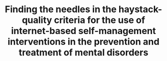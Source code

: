 --- 
abstract: '' 
authors: 
 - JP Klein
 -  C Knaevelsrud
 -  M Bohus
 -  admin
 -  G Gerlinger
 -  K Guenther
 -  ...
doi: '' 
featured: false 
publication: '*Fortschritte der Neurologie-Psychiatrie*, 250' 
publication_short: '' 
publishDate: '2019-01-01' 
title: 'Finding the needles in the haystack- quality criteria for the use of internet-based self-management interventions in the prevention and treatment of mental disorders' 
url_code: '' 
url_dataset: '' 
url_pdf: '' 
url_poster: '' 
url_project: '' 
url_slides: '' 
url_source: '' 
url_video: '' 
---